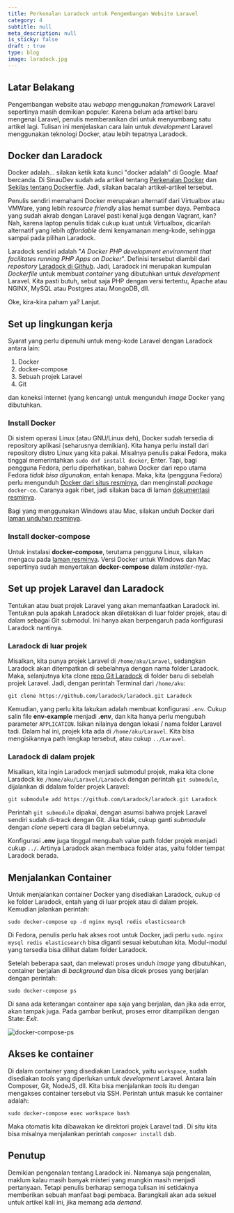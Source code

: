 ```yaml
---
title: Perkenalan Laradock untuk Pengembangan Website Laravel
category: 4
subtitle: null
meta_description: null
is_sticky: false
draft : true
type: blog
image: laradock.jpg
--- 
```


## Latar Belakang

Pengembangan website atau _webapp_ menggunakan _framework_ Laravel sepertinya masih demikian populer. Karena belum ada artikel baru mengenai Laravel, penulis memberanikan diri untuk menyumbang satu artikel lagi. Tulisan ini menjelaskan cara lain untuk _development_ Laravel menggunakan teknologi Docker, atau lebih tepatnya Laradock.

## Docker dan Laradock

Docker adalah... silakan ketik kata kunci "docker adalah" di Google. Maaf bercanda.
Di SinauDev sudah ada artikel tentang [Perkenalan Docker](/linux/perkenalan_docker/) dan [Sekilas tentang Dockerfile](/linux/sekilas-tentang-dockerfile/).
Jadi, silakan bacalah artikel-artikel tersebut.

Penulis sendiri memahami Docker merupakan alternatif dari Virtualbox atau VMWare, yang lebih _resource friendly_ alias hemat sumber daya. 
Pembaca yang sudah akrab dengan Laravel pasti kenal juga dengan Vagrant, kan? 
Nah, karena laptop penulis tidak cukup kuat untuk Virtualbox, dicarilah alternatif yang lebih _affordable_ demi kenyamanan meng-kode, sehingga sampai pada pilihan Laradock.

Laradock sendiri adalah "_A Docker PHP development environment that facilitates running PHP Apps on Docker_". 
Definisi tersebut diambil dari _repository_ [Laradock di Github](https://github.com/laradock/laradock).
Jadi, Laradock ini merupakan kumpulan _Dockerfile_ untuk membuat _container_ yang dibutuhkan untuk _development_ Laravel.
Kita pasti butuh, sebut saja PHP dengan versi tertentu, Apache atau NGINX, MySQL atau Postgres atau MongoDB, dll. 

Oke, kira-kira paham ya? Lanjut.

## Set up lingkungan kerja

Syarat yang perlu dipenuhi untuk meng-kode Laravel dengan Laradock antara lain:

1. Docker
2. docker-compose
3. Sebuah projek Laravel
4. Git

dan koneksi internet (yang kencang) untuk mengunduh _image_ Docker yang dibutuhkan.

### Install Docker

Di sistem operasi Linux (atau GNU/Linux deh), Docker sudah tersedia di repository aplikasi (seharusnya demikian). 
Kita hanya perlu install dari repository distro Linux yang kita pakai. 
Misalnya penulis pakai Fedora, maka tinggal memerintahkan `sudo dnf install docker`, Enter. 
Tapi, bagi pengguna Fedora, perlu diperhatikan, bahwa Docker dari repo utama Fedora _tidak bisa digunakan_, entah kenapa. 
Maka, kita (pengguna Fedora) perlu mengunduh [Docker dari situs resminya](https://store.docker.com/editions/community/docker-ce-server-fedora), dan menginstall _package_ `docker-ce`.
Caranya agak ribet, jadi silakan baca di laman [dokumentasi resminya](https://docs.docker.com/engine/installation/linux/docker-ce/fedora/).

Bagi yang menggunakan Windows atau Mac, silakan unduh Docker dari [laman unduhan resminya](https://www.docker.com/get-docker).

### Install docker-compose

Untuk instalasi **docker-compose**, terutama pengguna Linux, silakan mengacu pada [laman resminya](https://docs.docker.com/compose/install/#install-compose). 
Versi Docker untuk Windows dan Mac sepertinya sudah menyertakan **docker-compose** dalam _installer_-nya.

## Set up projek Laravel dan Laradock

Tentukan atau buat projek Laravel yang akan memanfaatkan Laradock ini.
Tentukan pula apakah Laradock akan diletakkan di luar folder projek, atau di dalam sebagai Git submodul.
Ini hanya akan berpengaruh pada konfigurasi Laradock nantinya.

### Laradock di luar projek

Misalkan, kita punya projek Laravel di `/home/aku/Laravel`, sedangkan Laradock akan ditempatkan di sebelahnya dengan nama folder Laradock.
Maka, selanjutnya kita clone [repo Git Laradock](https://github.com/laradock/laradock) di folder baru di sebelah projek Laravel.
Jadi, dengan perintah Terminal dari `/home/aku`:

```
git clone https://github.com/laradock/laradock.git Laradock
```

Kemudian, yang perlu kita lakukan adalah membuat konfigurasi `.env`.
Cukup salin file **env-example** menjadi **.env**, dan kita hanya perlu mengubah parameter `APPLICATION`. Isikan nilainya dengan lokasi / nama folder Laravel tadi. 
Dalam hal ini, projek kita ada di `/home/aku/Laravel`. Kita bisa mengisikannya path lengkap tersebut, atau cukup `../Laravel`.

### Laradock di dalam projek

Misalkan, kita ingin Laradock menjadi submodul projek, maka kita clone Laradock ke `/home/aku/Laravel/Laradock` dengan perintah `git submodule`, dijalankan di ddalam folder projek Laravel:
```
git submodule add https://github.com/Laradock/laradock.git Laradock
```

Perintah `git submodule` dipakai, dengan asumsi bahwa projek Laravel sendiri sudah di-track dengan Git. Jika tidak, cukup ganti *submodule* dengan *clone* seperti cara di bagian sebelumnya.

Konfigurasi **.env** juga tinggal mengubah value path folder projek menjadi cukup `../`. Artinya Laradock akan membaca folder atas, yaitu folder tempat Laradock berada.

## Menjalankan Container

Untuk menjalankan container Docker yang disediakan Laradock, cukup `cd` ke folder Laradock, entah yang di luar projek atau di dalam projek. Kemudian jalankan perintah:
```
sudo docker-compose up -d nginx mysql redis elasticsearch
```

Di Fedora, penulis perlu hak akses root untuk Docker, jadi perlu `sudo`. `nginx mysql redis elasticsearch` bisa diganti sesuai kebutuhan kita. Modul-modul yang tersedia bisa dilihat dalam folder Laradock.

Setelah beberapa saat, dan melewati proses unduh *image* yang dibutuhkan, container berjalan di *background* dan bisa dicek proses yang berjalan dengan perintah:
```
sudo docker-compose ps
```

Di sana ada keterangan container apa saja yang berjalan, dan jika ada error, akan tampak juga. Pada gambar berikut, proses error ditampilkan dengan State: *Exit*.

![docker-compose-ps](/img/2017/10/docker-compose-ps.png)

## Akses ke container

Di dalam container yang disediakan Laradock, yaitu `workspace`, sudah disediakan *tools* yang diperlukan untuk *development* Laravel. Antara lain Composer, Git, NodeJS, dll.
Kita bisa menjalankan *tools* itu dengan mengakses container tersebut via SSH.
Perintah untuk masuk ke container adalah:
```
sudo docker-compose exec workspace bash
```

Maka otomatis kita dibawakan ke direktori projek Laravel tadi. Di situ kita bisa misalnya menjalankan perintah `composer install` dsb.

## Penutup

Demikian pengenalan tentang Laradock ini. Namanya saja pengenalan, maklum kalau masih banyak misteri yang mungkin masih menjadi pertanyaan.
Tetapi penulis berharap semoga tulisan ini setidaknya memberikan sebuah manfaat bagi pembaca. Barangkali akan ada sekuel untuk artikel kali ini, jika memang ada *demand*.
